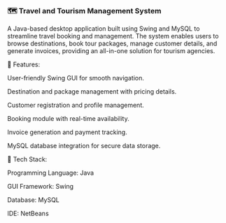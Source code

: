 
### 🗺️ Travel and Tourism Management System

A Java-based desktop application built using Swing and MySQL to streamline travel booking and management. The system enables users to browse destinations, book tour packages, manage customer details, and generate invoices, providing an all-in-one solution for tourism agencies.

🔹 Features:

User-friendly Swing GUI for smooth navigation.

Destination and package management with pricing details.

Customer registration and profile management.

Booking module with real-time availability.

Invoice generation and payment tracking.

MySQL database integration for secure data storage.

🔹 Tech Stack:

Programming Language: Java

GUI Framework: Swing

Database: MySQL

IDE: NetBeans
